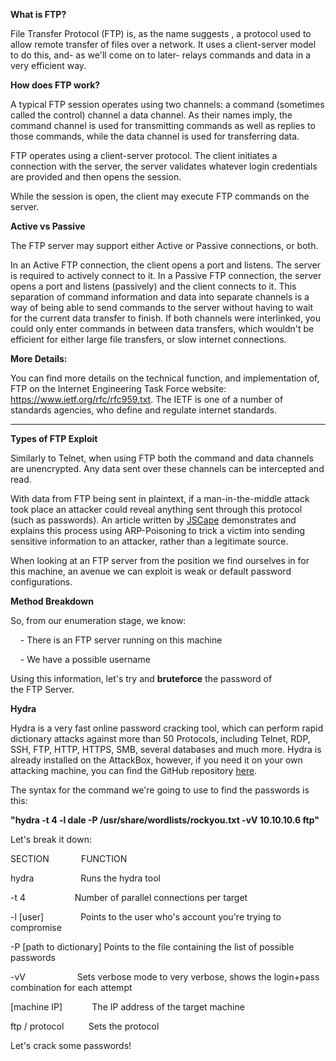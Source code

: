 **What is FTP?**

File Transfer Protocol (FTP) is, as the name suggests , a protocol used to allow remote transfer of files over a network. It uses a client-server model to do this, and- as we'll come on to later- relays commands and data in a very efficient way.

**How does FTP work?**

A typical FTP session operates using two channels:
a command (sometimes called the control) channel
a data channel.
As their names imply, the command channel is used for transmitting commands as well as replies to those commands, while the data channel is used for transferring data.

FTP operates using a client-server protocol. The client initiates a connection with the server, the server validates whatever login credentials are provided and then opens the session.

While the session is open, the client may execute FTP commands on the server.

**Active vs Passive**

The FTP server may support either Active or Passive connections, or both. 

In an Active FTP connection, the client opens a port and listens. The server is required to actively connect to it. 
In a Passive FTP connection, the server opens a port and listens (passively) and the client connects to it. 
This separation of command information and data into separate channels is a way of being able to send commands to the server without having to wait for the current data transfer to finish. If both channels were interlinked, you could only enter commands in between data transfers, which wouldn't be efficient for either large file transfers, or slow internet connections.

**More Details:**

You can find more details on the technical function, and implementation of, FTP on the Internet Engineering Task Force website: https://www.ietf.org/rfc/rfc959.txt. The IETF is one of a number of standards agencies, who define and regulate internet standards.

---

**Types of FTP Exploit**

Similarly to Telnet, when using FTP both the command and data channels are unencrypted. Any data sent over these channels can be intercepted and read.

With data from FTP being sent in plaintext, if a man-in-the-middle attack took place an attacker could reveal anything sent through this protocol (such as passwords). An article written by [JSCape](https://www.jscape.com/blog/bid/91906/Countering-Packet-Sniffers-Using-Encrypted-FTP) demonstrates and explains this process using ARP-Poisoning to trick a victim into sending sensitive information to an attacker, rather than a legitimate source.

When looking at an FTP server from the position we find ourselves in for this machine, an avenue we can exploit is weak or default password configurations.  

**Method Breakdown**

So, from our enumeration stage, we know:

    - There is an FTP server running on this machine  

    - We have a possible username  

Using this information, let's try and **bruteforce** the password of the FTP Server.

**Hydra**

Hydra is a very fast online password cracking tool, which can perform rapid dictionary attacks against more than 50 Protocols, including Telnet, RDP, SSH, FTP, HTTP, HTTPS, SMB, several databases and much more. Hydra is already installed on the AttackBox, however, if you need it on your own attacking machine, you can find the GitHub repository [here](https://github.com/vanhauser-thc/thc-hydra).  

The syntax for the command we're going to use to find the passwords is this:

**"hydra -t 4 -l dale -P /usr/share/wordlists/rockyou.txt -vV 10.10.10.6 ftp"**

Let's break it down:

SECTION             FUNCTION  
  
hydra                   Runs the hydra tool  
  
-t 4                    Number of parallel connections per target  
  
-l [user]               Points to the user who's account you're trying to compromise  
  
-P [path to dictionary] Points to the file containing the list of possible passwords  
  
-vV                     Sets verbose mode to very verbose, shows the login+pass combination for each attempt  
  
[machine IP]            The IP address of the target machine  
  
ftp / protocol          Sets the protocol

Let's crack some passwords!